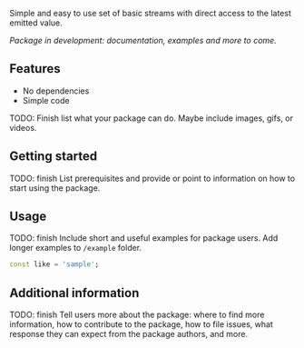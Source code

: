 <!-- 
This README describes the package. If you publish this package to pub.dev,
this README's contents appear on the landing page for your package.

For information about how to write a good package README, see the guide for
[writing package pages](https://dart.dev/guides/libraries/writing-package-pages). 

For general information about developing packages, see the Dart guide for
[creating packages](https://dart.dev/guides/libraries/create-library-packages)
and the Flutter guide for
[developing packages and plugins](https://flutter.dev/developing-packages). 
-->

Simple and easy to use set of basic streams with direct access to the latest emitted value.

*Package in development: documentation, examples and more to come.*

## Features
- No dependencies
- Simple code

TODO: Finish list what your package can do. Maybe include images, gifs, or videos.

## Getting started

TODO: finish List prerequisites and provide or point to information on how to start using the package.

## Usage

TODO: finish Include short and useful examples for package users. Add longer examples to `/example` folder.

```dart
const like = 'sample';
```

## Additional information

TODO: finish Tell users more about the package: where to find more information, how to contribute to the package, how to file issues, 
what response they can expect from the package authors, and more.
